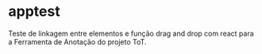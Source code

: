 # apptest
 Teste de linkagem entre elementos e função drag and drop com react para a Ferramenta de Anotação do projeto ToT.
